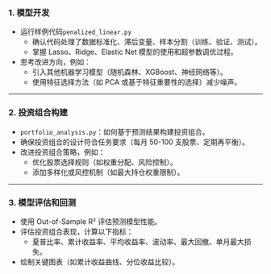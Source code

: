 ### 1. **模型开发**

- 运行样例代码`penalized_linear.py`
  - 确认代码处理了数据标准化、滞后变量、样本分割（训练、验证、测试）。
  - 掌握 Lasso、Ridge、Elastic Net 模型的使用和超参数调优过程。
- 思考改进方向，例如：
  - 引入其他机器学习模型（随机森林、XGBoost、神经网络等）。
  - 使用特征选择方法（如 PCA 或基于特征重要性的选择）减少噪声。

------

### 2. **投资组合构建**

- `portfolio_analysis.py`：如何基于预测结果构建投资组合。
- 确保投资组合的设计符合任务要求（每月 50-100 支股票、定期再平衡）。
- 改进投资组合策略，例如：
  - 优化股票选择规则（如权重分配、风险控制）。
  - 添加多样化或风控机制（如最大持仓权重限制）。

------

### 3. **模型评估和回测**

- 使用 Out-of-Sample R² 评估预测模型性能。
- 评估投资组合表现，计算以下指标：
  - 夏普比率、累计收益率、平均收益率、波动率、最大回撤、单月最大损失。
- 绘制关键图表（如累计收益曲线、分位收益比较）。